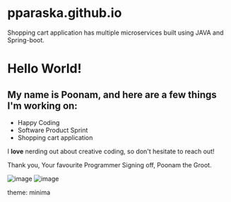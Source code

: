 # pparaska.github.io
Shopping cart application has multiple microservices built using JAVA and Spring-boot.

# Hello World!

## My name is **Poonam,** and here are a few things I'm working on:

- Happy Coding
- Software Product Sprint
- Shopping cart application

I **love** nerding out about creative coding, so don't hesitate to reach out!

Thank you,
Your favourite Programmer
Signing off,
Poonam the Groot.

![image](https://user-images.githubusercontent.com/45350812/210782463-022490e5-f80f-459c-842e-dcb6601495fb.png)  ![image](https://user-images.githubusercontent.com/45350812/210782766-00aeb8a6-a30c-4e48-a0ef-5fbe475cb7f2.png)

theme: minima
